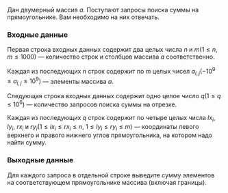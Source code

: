 Дан двумерный массив $a$. Поступают запросы поиска суммы на прямоугольнике. Вам необходимо на них отвечать.

### Входные данные
Первая строка входных данных содержит два целых числа $n$ и $m(1 \le n, m \le 1000)$ — количество строк и столбцов массива $a$ соответственно.

Каждая из последующих $n$ строк содержит по $m$ целых чисел $a_{i, j}(-10^9 \le a_{i, j} \le 10^9)$ — элементы массива $a$.

Следующая строка входных данных содержит одно целое число $q(1 \le q \le 10^6)$ — количество запросов поиска суммы на отрезке.

Каждая из последующих $q$ строк содержит по четыре целых числа $lx_i$, $ly_i$, $rx_i$ и $ry_i(1 \le lx_i \le rx_i \le n$, $1 \le ly_i \le ry_i \le m)$ — координаты левого верхнего и правого нижнего углов прямоугольника, на котором надо найти сумму.

### Выходные данные
Для каждого запроса в отдельной строке выведите сумму элементов на соответствующем прямоугольнике массива (включая границы).